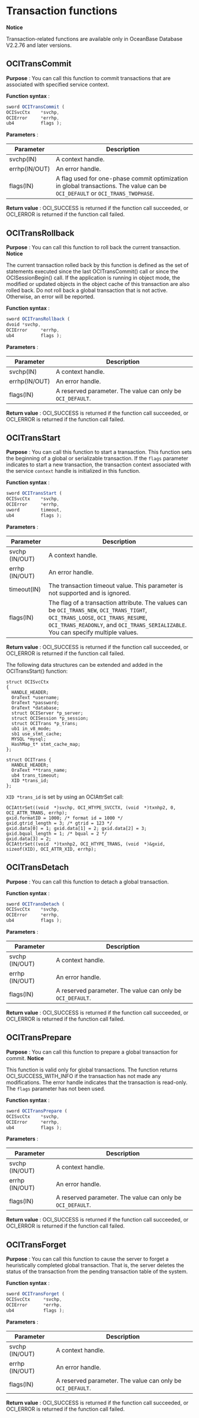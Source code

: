 Transaction functions 
==========================================


**Notice**



Transaction-related functions are available only in OceanBase Database V2.2.76 and later versions.

OCITransCommit 
-----------------------------------

**Purpose** : You can call this function to commit transactions that are associated with specified service context. 

**Function syntax** :

```javascript
sword OCITransCommit ( 
OCISvcCtx    *svchp,
OCIError     *errhp,
ub4          flags );
```



**Parameters** :


|   Parameter   |                                                          Description                                                          |
|---------------|-------------------------------------------------------------------------------------------------------------------------------|
| svchp(IN)     | A context handle.                                                                                                             |
| errhp(IN/OUT) | An error handle.                                                                                                              |
| flags(IN)     | A flag used for one-phase commit optimization in global transactions. The value can be `OCI_DEFAULT` or `OCI_TRANS_TWOPHASE`. |



**Return value** : OCI_SUCCESS is returned if the function call succeeded, or OCI_ERROR is returned if the function call failed.

OCITransRollback 
-------------------------------------

**Purpose** : You can call this function to roll back the current transaction. 
**Notice**



The current transaction rolled back by this function is defined as the set of statements executed since the last OCITransCommit() call or since the OCISessionBegin() call. If the application is running in object mode, the modified or updated objects in the object cache of this transaction are also rolled back. Do not roll back a global transaction that is not active. Otherwise, an error will be reported.

**Function syntax** :

```javascript
sword OCITransRollback ( 
dvoid *svchp, 
OCIError     *errhp,
ub4          flags );
```



**Parameters** :


|   Parameter   |                        Description                         |
|---------------|------------------------------------------------------------|
| svchp(IN)     | A context handle.                                          |
| errhp(IN/OUT) | An error handle.                                           |
| flags(IN)     | A reserved parameter. The value can only be `OCI_DEFAULT`. |



**Return value** : OCI_SUCCESS is returned if the function call succeeded, or OCI_ERROR is returned if the function call failed.

OCITransStart 
----------------------------------

**Purpose** : You can call this function to start a transaction. This function sets the beginning of a global or serializable transaction. If the `flags` parameter indicates to start a new transaction, the transaction context associated with the service `context` handle is initialized in this function. 

**Function syntax** :

```javascript
sword OCITransStart ( 
OCISvcCtx    *svchp, 
OCIError     *errhp, 
uword        timeout,
ub4          flags );
```



**Parameters** :


|   Parameter    |                                                                                                      Description                                                                                                       |
|----------------|------------------------------------------------------------------------------------------------------------------------------------------------------------------------------------------------------------------------|
| svchp (IN/OUT) | A context handle.                                                                                                                                                                                                      |
| errhp (IN/OUT) | An error handle.                                                                                                                                                                                                       |
| timeout(IN)    | The transaction timeout value. This parameter is not supported and is ignored.                                                                                                                                         |
| flags(IN)      | The flag of a transaction attribute. The values can be `OCI_TRANS_NEW`, `OCI_TRANS_TIGHT`, `OCI_TRANS_LOOSE`, `OCI_TRANS_RESUME`, `OCI_TRANS_READONLY`, and `OCI_TRANS_SERIALIZABLE`. You can specify multiple values. |



**Return value** : OCI_SUCCESS is returned if the function call succeeded, or OCI_ERROR is returned if the function call failed. 

The following data structures can be extended and added in the OCITransStart() function: 

```unknow
struct OCISvcCtx
{
  HANDLE_HEADER;
  OraText *username;
  OraText *password;
  OraText *database;
  struct OCIServer *p_server;
  struct OCISession *p_session;
  struct OCITrans *p_trans;
  ub1 in_v8_mode;
  sb1 use_stmt_cache;
  MYSQL *mysql;
  HashMap_t* stmt_cache_map;
};

struct OCITrans {
  HANDLE_HEADER;
  OraText **trans_name;
  ub4 trans_timeout;
  XID *trans_id;
};
```



`XID *trans_id` is set by using an OCIAttrSet call: 

```unknow
OCIAttrSet((void  *)svchp, OCI_HTYPE_SVCCTX, (void  *)txnhp2, 0, OCI_ATTR_TRANS, errhp);
gxid.formatID = 1000; /* format id = 1000 */
gxid.gtrid_length = 3; /* gtrid = 123 */
gxid.data[0] = 1; gxid.data[1] = 2; gxid.data[2] = 3;
gxid.bqual_length = 1; /* bqual = 2 */
gxid.data[3] = 2;
OCIAttrSet((void  *)txnhp2, OCI_HTYPE_TRANS, (void  *)&gxid, sizeof(XID), OCI_ATTR_XID, errhp);
```



OCITransDetach 
-----------------------------------

**Purpose** : You can call this function to detach a global transaction. 

**Function syntax** :

```javascript
sword OCITransDetach ( 
OCISvcCtx    *svchp,
OCIError     *errhp,
ub4          flags );
```



**Parameters** :


|   Parameter    |                        Description                         |
|----------------|------------------------------------------------------------|
| svchp (IN/OUT) | A context handle.                                          |
| errhp (IN/OUT) | An error handle.                                           |
| flags(IN)      | A reserved parameter. The value can only be `OCI_DEFAULT`. |



**Return value** : OCI_SUCCESS is returned if the function call succeeded, or OCI_ERROR is returned if the function call failed.

OCITransPrepare 
------------------------------------

**Purpose** : You can call this function to prepare a global transaction for commit. 
**Notice**



This function is valid only for global transactions. The function returns OCI_SUCCESS_WITH_INFO if the transaction has not made any modifications. The error handle indicates that the transaction is read-only. The `flags` parameter has not been used.

**Function syntax** :

```javascript
sword OCITransPrepare ( 
OCISvcCtx    *svchp, 
OCIError     *errhp,
ub4          flags );
```



**Parameters** :


|   Parameter    |                        Description                         |
|----------------|------------------------------------------------------------|
| svchp (IN/OUT) | A context handle.                                          |
| errhp (IN/OUT) | An error handle.                                           |
| flags(IN)      | A reserved parameter. The value can only be `OCI_DEFAULT`. |



**Return value** : OCI_SUCCESS is returned if the function call succeeded, or OCI_ERROR is returned if the function call failed.

OCITransForget 
-----------------------------------

**Purpose** : You can call this function to cause the server to forget a heuristically completed global transaction. That is, the server deletes the status of the transaction from the pending transaction table of the system. 

**Function syntax** :

```javascript
sword OCITransForget ( 
OCISvcCtx     *svchp, 
OCIError      *errhp,
ub4           flags );
```



**Parameters** :


|   Parameter    |                        Description                         |
|----------------|------------------------------------------------------------|
| svchp (IN/OUT) | A context handle.                                          |
| errhp (IN/OUT) | An error handle.                                           |
| flags(IN)      | A reserved parameter. The value can only be `OCI_DEFAULT`. |



**Return value** : OCI_SUCCESS is returned if the function call succeeded, or OCI_ERROR is returned if the function call failed.
